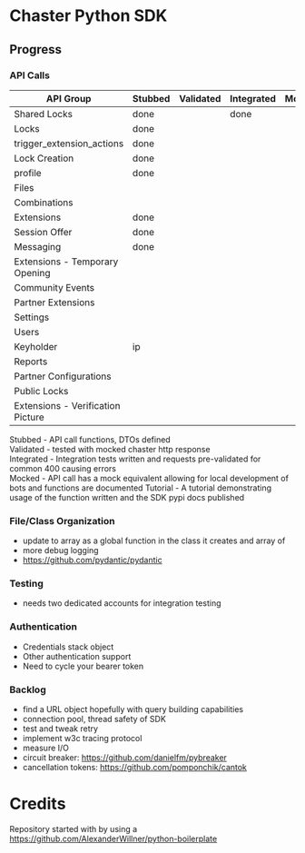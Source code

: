 # Chaster Python SDK

## Progress

### API Calls

| API Group                         | Stubbed | Validated | Integrated | Mocked | Tutorial |
|-----------------------------------|---------|-----------|------------|--------|----------|
| Shared Locks                      | done    |           | done       |        |
| Locks                             | done    |           |            |        |
| trigger_extension_actions         | done    |           |            |        |
| Lock Creation                     | done    |           |            |        |
| profile                           | done    |           |            |        |
| Files                             |         |           |            |        |
| Combinations                      |         |           |            |        |
| Extensions                        | done    |           |            |        |
| Session Offer                     | done    |           |            |        |
| Messaging                         | done    |           |            |        |
| Extensions - Temporary Opening    |         |           |            |        |
| Community Events                  |         |           |            |        |
| Partner Extensions                |         |           |            |        |
| Settings                          |         |           |            |        |
| Users                             |         |           |            |        |
| Keyholder                         | ip      |           |            |        |
| Reports                           |         |           |            |        |
| Partner Configurations            |         |           |            |        |
| Public Locks                      |         |           |            |        |
| Extensions - Verification Picture |         |           |            |        |

Stubbed - API call functions, DTOs defined<br>
Validated - tested with mocked chaster http response<br>
Integrated - Integration tests written and requests pre-validated for common 400 causing errors<br>
Mocked - API call has a mock equivalent allowing for local development of bots and functions are documented
Tutorial - A tutorial demonstrating usage of the function written and the SDK pypi docs published

### File/Class Organization

- update to array as a global function in the class it creates and array of
- more debug logging
- https://github.com/pydantic/pydantic

### Testing

- needs two dedicated accounts for integration testing

### Authentication

- Credentials stack object
- Other authentication support
- Need to cycle your bearer token

### Backlog

- find a URL object hopefully with query building capabilities
- connection pool, thread safety of SDK
- test and tweak retry
- implement w3c tracing protocol
- measure I/O
- circuit breaker: https://github.com/danielfm/pybreaker
- cancellation tokens: https://github.com/pomponchik/cantok

# Credits

Repository started with by using a https://github.com/AlexanderWillner/python-boilerplate

